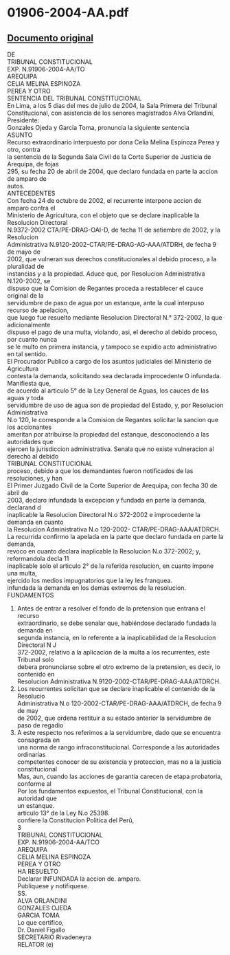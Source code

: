 
01906-2004-AA.pdf
=================
  
[Documento original](https://tc.gob.pe/jurisprudencia/2004/01906-2004-AA.pdf)  
---  
DE  
TRIBUNAL CONSTITUCIONAL  
EXP. N.91906-2004-AA/TO  
AREQUIPA  
CELIA MELINA ESPINOZA  
PEREA Y OTRO  
SENTENCIA DEL TRIBUNAL CONSTITUCIONAL  
En Lima, a los 5 dias del mes de julio de 2004, la Sala Primera del Tribunal  
Constitucional, con asistencia de los senores magistrados Alva Orlandini, Presidente:  
Gonzales Ojeda y Garcia Toma, pronuncia la siguiente sentencia  
ASUNTO  
Recurso extraordinario interpuesto por dona Celia Melina Espinoza Perea y otro, contra  
la sentencia de la Segunda Sala Civil de la Corte Superior de Justicia de Arequipa, de fojas  
295, su fecha 20 de abril de 2004, que declaro fundada en parte la accion de amparo de  
autos.  
ANTECEDENTES  
Con fecha 24 de octubre de 2002, el recurrente interpone accion de amparo contra el  
Ministerio de Agricultura, con el objeto que se declare inaplicable la Resolucion Directoral  
N.9372-2002 CTA/PE-DRAG-OAI-D, de fecha 11 de setiembre de 2002, y la Resolucion  
Administrativa N.9120-2002-CTAR/PE-DRAG-AG-AAA/ATDRH, de fecha 9 de mayo de  
2002, que vulneran sus derechos constitucionales al debido proceso, a la pluralidad de  
instancias y a la propiedad. Aduce que, por Resolucion Administrativa N.120-2002, se  
dispuso que la Comision de Regantes proceda a restablecer el cauce original de la  
servidumbre de paso de agua por un estanque, ante la cual interpuso recurso de apelacion,  
que luego fue resuelto mediante Resolucion Directoral N.° 372-2002, la que adicionalmente  
dispuso el pago de una multa, violando, asi, el derecho al debido proceso, por cuanto nunca  
se le multo en primera instancia, y tampoco se expidio acto administrativo en tal sentido.  
El Procurador Publico a cargo de los asuntos judiciales del Ministerio de Agricultura  
contesta la demanda, solicitando sea declarada improcedente O infundada. Manifiesta que,  
de acuerdo al articulo 5° de la Ley General de Aguas, los cauces de las aguas y toda  
servidumbre de uso de agua son de propiedad del Estado, y, por Resolucion Administrativa  
N.o 120, le corresponde a la Comision de Regantes solicitar la sancion que los accionantes  
ameritan por atribuirse la propiedad del estanque, desconociendo a las autoridades que  
ejercen la jurisdiccion administrativa. Senala que no existe vulneracion al derecho al debido  
TRIBUNAL CONSTITUCIONAL  
proceso, debido a que los demandantes fueron notificados de las resoluciones, y han  
El Primer Juzgado Civil de la Corte Superior de Arequipa, con fecha 30 de abril de  
2003, declaro infundada la excepcion y fundada en parte la demanda, declarand d  
inaplicable la Resolucion Directoral N.o 372-2002 e improcedente la demanda en cuanto  
la Resolucion Administrativa N.o 120-2002- CTAR/PE-DRAG-AAA/ATDRCH.  
La recurrida confirmo la apelada en la parte que declaro fundada en parte la demanda,  
revoco en cuanto declara inaplicable la Resolucion N.o 372-2002; y, reformandola decla 11  
inaplicable solo el articulo 2° de la referida resolucion, en cuanto impone una multa,  
ejercido los medios impugnatorios que la ley les franquea.  
infundada la demanda en los demas extremos de la resolucion.  
FUNDAMENTOS  
1. Antes de entrar a resolver el fondo de la pretension que entrana el recurso  
extraordinario, se debe senalar que, habiéndose declarado fundada la demanda en  
segunda instancia, en lo referente a la inaplicabilidad de la Resolucion Directoral N J  
372-2002, relativo a la aplicacion de la multa a los recurrentes, este Tribunal solo  
debera pronunciarse sobre el otro extremo de la pretension, es decir, lo contenido en  
Resolucion Administrativa N.9120-2002-CTAR/PE-DRAG-AAA/ATDRCH.  
2. Los recurrentes solicitan que se declare inaplicable el contenido de la Resolucio  
Administrativa N.o 120-2002-CTAR/PE-DRAG-AAA/ATDRCH, de fecha 9 de may  
de 2002, que ordena restituir a su estado anterior la servidumbre de paso de regadio  
3. A este respecto nos referimos a la servidumbre, dado que se encuentra consagrada en  
una norma de rango infraconstitucional. Corresponde a las autoridades ordinarias  
competentes conocer de su existencia y proteccion, mas no a la justicia constitucional  
Mas, aun, cuando las acciones de garantia carecen de etapa probatoria, conforme al  
Por los fundamentos expuestos, el Tribunal Constitucional, con la autoridad que  
un estanque.  
articulo 13° de la Ley N.o 25398.  
confiere la Constitucion Politica del Perû,  
3  
TRIBUNAL CONSTITUCIONAL  
EXP. N.91906-2004-AA/TCO  
AREQUIPA  
CELIA MELINA ESPINOZA  
PEREA Y OTRO  
HA RESUELTO  
Declarar INFUNDADA la accion de. amparo.  
Publiquese y notifiquese.  
SS.  
ALVA ORLANDINI  
GONZALES OJEDA  
GARCIA TOMA  
Lo que certifico,  
Dr. Daniel Figallo  
SECRETARIO Rivadeneyra  
RELATOR (e)